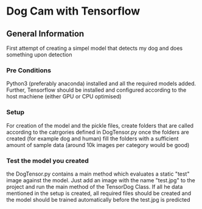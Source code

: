 Dog Cam with Tensorflow
==============

## General Information
First attempt of creating a simpel model that detects my dog and does something upon detection

### Pre Conditions
Python3 (preferably anaconda) installed and all the required models added. Further, Tensorflow should be installed and configured according to the host machiene (either GPU or CPU optimised) 

### Setup
For creation of the model and the pickle files, create folders that are called according to the catrgories defined in DogTensor.py
once the folders are created (for example dog and human) fill the folders with a sufficient amount of sample data (around 10k images per category would be good)

### Test the model you created
the DogTensor.py contains a main method which evaluates a static "test" image against the model. Just add an image with the name "test.jpg" to the project and run the main method of the TensorDog Class. If all he data mentioned in the setup is created, all required files should be created and the model should be trained automatically before the test.jpg is predicted
